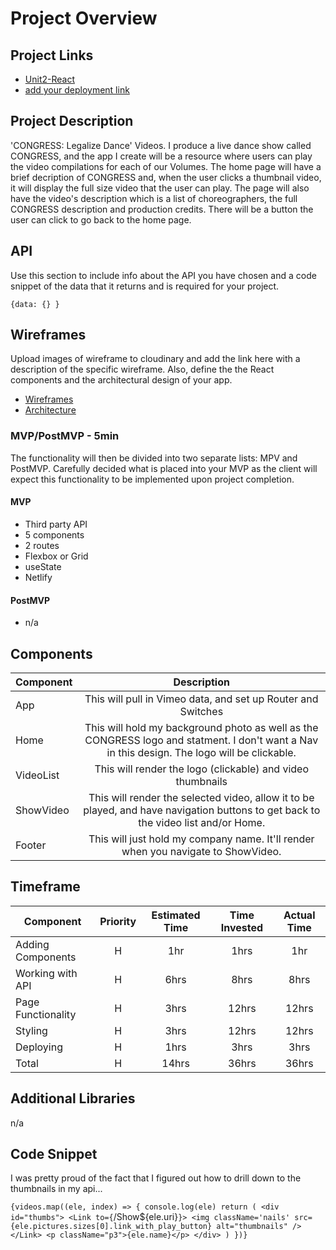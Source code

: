 # Project Overview

## Project Links

- [Unit2-React](https://github.com/kilahsw/Unit2-React)
- [add your deployment link]()

## Project Description

'CONGRESS: Legalize Dance' Videos. I produce a live dance show called CONGRESS, and the app I create will be a resource where users can play the video compilations for each of our Volumes. The home page will have a brief decription of CONGRESS and, when the user clicks a thumbnail video, it will display the full size video that the user can play. The page will also have the video's description which is a list of choreographers, the full CONGRESS description and production credits. There will be a button the user can click to go back to the home page. 

## API

Use this section to include info about the API you have chosen and a code snippet of the data that it returns and is required for your project. 


```
{data: {} }
```


## Wireframes

Upload images of wireframe to cloudinary and add the link here with a description of the specific wireframe. Also, define the the React components and the architectural design of your app.

- [Wireframes](https://wireframepro.mockflow.com/view/M6cc7e221ab49683ae92aa5dff3f0f2991600053971849)
- [Architecture](https://docs.google.com/drawings/d/1eHNqMIDQF2ImviZ2lnJZRHTO0t3WvnpqmLAk3oUc0Yo/edit)


### MVP/PostMVP - 5min

The functionality will then be divided into two separate lists: MPV and PostMVP.  Carefully decided what is placed into your MVP as the client will expect this functionality to be implemented upon project completion.  

#### MVP 
- Third party API
- 5 components
- 2 routes
- Flexbox or Grid
- useState
- Netlify

#### PostMVP 

- n/a

## Components

| Component | Description | 
| --- | :---: |  
| App | This will pull in Vimeo data, and set up Router and Switches| 
| Home| This will hold my background photo as well as the CONGRESS logo and statment. I don't want a Nav in this design. The logo will be clickable.   | 
| VideoList | This will render the logo (clickable) and video thumbnails | 
| ShowVideo | This will render the selected video, allow it to be played, and have navigation buttons to get back to the video list and/or Home. | 
| Footer | This will just hold my company name. It'll render when you navigate to ShowVideo.| 


## Timeframe

| Component | Priority | Estimated Time | Time Invested | Actual Time |
| --- | :---: |  :---: | :---: | :---: |
| Adding Components | H | 1hr| 1hrs | 1hr |
| Working with API | H | 6hrs| 8hrs | 8hrs |
| Page Functionality | H | 3hrs| 12hrs | 12hrs |
| Styling| H | 3hrs| 12hrs | 12hrs |
| Deploying | H | 1hrs| 3hrs | 3hrs |
| Total | H | 14hrs| 36hrs | 36hrs |

## Additional Libraries
 n/a

## Code Snippet

I was pretty proud of the fact that I figured out how to drill down to the thumbnails in my api...

`{videos.map((ele, index) => {
                console.log(ele)
                return (
                    <div id="thumbs">
                        <Link to={`/Show${ele.uri}`}> <img className='nails' src={ele.pictures.sizes[0].link_with_play_button} alt="thumbnails" /></Link>
                        <p className="p3">{ele.name}</p>
                    </div>
                )
            })}`

```
